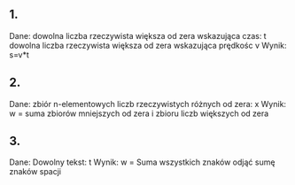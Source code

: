 ## 1.
Dane: dowolna liczba rzeczywista większa od zera wskazująca czas: t
dowolna liczba rzeczywista większa od zera wskazująca prędkośc v
Wynik: s=v*t
## 2.
Dane: zbiór n-elementowych liczb rzeczywistych różnych od zera: x
Wynik: w = suma zbiorów mniejszych od zera i zbioru liczb większych od zera
## 3.
Dane: Dowolny tekst: t
Wynik: w = Suma wszystkich znaków odjąć sumę znaków spacji